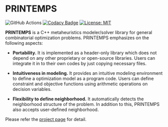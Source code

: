 # PRINTEMPS
![GitHub Actions](https://github.com/snowberryfield/printemps/workflows/GitHub%20Actions/badge.svg) [![Codacy Badge](https://api.codacy.com/project/badge/Grade/b990a9488ea14ead982cfecfb5a1ba00)](https://www.codacy.com/manual/snowberryfield/printemps?utm_source=github.com&amp;utm_medium=referral&amp;utm_content=snowberryfield/printemps&amp;utm_campaign=Badge_Grade) [![License: MIT](https://img.shields.io/badge/License-MIT-yellow.svg)](https://opensource.org/licenses/MIT)

__PRINTEMPS__ is a C++ metaheuristics modeler/solver library for general combinatorial optimization problems. PRINTEMPS emphasizes on the following aspects:
- __Portability.__ It is implemented as a header-only library which does not depend on any other proprietary or open-source libraries. Users can integrate it in to their own codes by just copying necessary files. 

- __Intuitiveness in modeling.__ It provides an intuitive modeling environment to define a optimization model as a program code. Users can define constraint and objective functions using arithmetic operations on decision variables.

- __Flexibility to define neighborhood.__ It automatically detects the neighborhood structure of the problem. In addition to this, PRINTEMPS also accepts user-defined neighborhood.

Please refer the [project page](https://snowberryfield.github.io/printemps/) for detail.